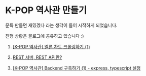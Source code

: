 # K-POP 역사관 만들기

문득 만들면 재밌겠다 라는 생각이 들어 시작하게 되었습니다.

진행 상황은 블로그에 공유하고 있습니다 :)

1. [[K-POP 역사관] 멜론 차트 크롤링하기 (1)](https://velog.io/@kjh107704/K-POP-%EC%97%AD%EC%82%AC%EA%B4%80-%EB%A9%9C%EB%A1%A0-%EC%B0%A8%ED%8A%B8-%ED%81%AC%EB%A1%A4%EB%A7%81%ED%95%98%EA%B8%B0-1)

2. [REST 서버, REST API란?](https://velog.io/@kjh107704/REST-%EC%84%9C%EB%B2%84-REST-API%EB%9E%80)

3. [[K-POP 역사관] Backend 구축하기 (1) - express, typescript 설정](https://velog.io/@kjh107704/K-POP-%EC%97%AD%EC%82%AC%EA%B4%80-Backend-%EA%B5%AC%EC%B6%95%ED%95%98%EA%B8%B0-1)